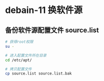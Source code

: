 # debain-11 换软件源
## 备份软件源配置文件 source.list
```sh
# 获得root权限
su -

# 进入配置文件所在目录
cd /etc/apt/

# 拷贝配置文件
cp source.list source.list.bak
```
